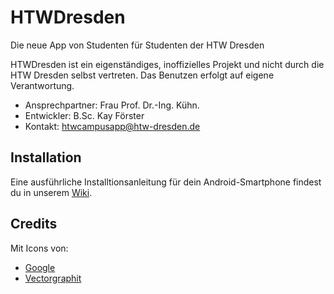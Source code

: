 # HTWDresden
Die neue App von Studenten für Studenten der HTW Dresden

HTWDresden ist ein eigenständiges, inoffizielles Projekt und nicht durch die HTW Dresden selbst vertreten. Das Benutzen erfolgt auf eigene Verantwortung.
* Ansprechpartner: Frau Prof. Dr.-Ing. Kühn.
* Entwickler: B.Sc. Kay Förster
* Kontakt: htwcampusapp@htw-dresden.de


## Installation
Eine ausführliche Installtionsanleitung für dein Android-Smartphone findest du in unserem [Wiki](https://github.com/HTWDD/HTWDD/wiki/Installation).

## Credits
Mit Icons von:
* [Google](https://www.google.com/design/icons/)
* [Vectorgraphit](http://www.flaticon.com/authors/vectorgraphit)